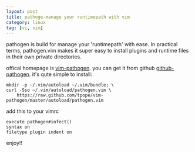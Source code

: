 ```yaml
---
layout: post
title: pathoge-manage your runtimepath with vim
category: linux
tag: [vi, vim]
---
```

pathogen is build for manage your 'runtimepath' with ease.  In practical terms, pathogen.vim makes it super easy to install plugins and runtime files in their own private directories.

offical homepage is [vim-pathogen](http://www.vim.org/scripts/script.php?script_id=2332).
you can get it from github [github-pathogen](https://github.com/tpope/vim-pathogen).
it's qute simple to install:

~~~~~~~~~~~~~~~~~~~~~~ {.bash}
mkdir -p ~/.vim/autoload ~/.vim/bundle; \
curl -Sso ~/.vim/autoload/pathogen.vim \
    https://raw.github.com/tpope/vim-pathogen/master/autoload/pathogen.vim
~~~~~~~~~~~~~~~~~~~~~~

add this to your vimrc

~~~~~~~~~~~~~~~~~~~~~~ {.bash}
execute pathogen#infect()
syntax on
filetype plugin indent on
~~~~~~~~~~~~~~~~~~~~~~

enjoy!!
